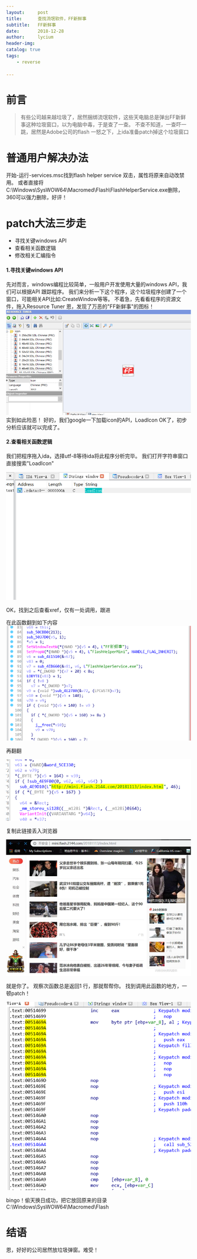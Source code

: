 ```yaml
---
layout:     post
title:      查找流氓软件，FF新鲜事
subtitle:   FF新鲜事
date:       2018-12-28
author:     lycium
header-img: 
catalog: true
tags:
    - reverse
    
---
```


# 前言

> 有些公司越来越垃圾了，居然捆绑流氓软件，这些天电脑总是弹出FF新鲜事这种垃圾窗口，以为电脑中毒，于是查了一查。
> 不查不知道，一查吓一跳，居然是Adobe公司的flash
> 一怒之下，上ida准备patch掉这个垃圾窗口

# 普通用户解决办法
开始-运行-services.msc找到flash helper service 双击，属性将原来自动改禁用。
或者直接将C:\Windows\SysWOW64\Macromed\Flash\FlashHelperService.exe删除，360可以强力删除，好评！


# patch大法三步走

- 寻找关键windows API
- 查看相关函数逻辑
- 修改相关汇编指令

#### 1.寻找关键windows API

先对而言，windows编程比较简单，一般用户开发使用大量的windows API，我们可以根据API 跟踪程序。
我们来分析一下这个程序，这个垃圾程序创建了一个窗口，可能相关API比如:CreateWindow等等。
不着急，先看看程序的资源文件，拖入Resource Tuner
恩，发现了万恶的"FF新鲜事"的图标！
![](https://github.com/breakingdevil/breakingdevil.github.io/raw/master/img/2018-12-28/4.png)
实到如此险恶！
好的，我们google一下加载icon的API，LoadIcon
OK了，初步分析应该就可以完成了。


#### 2.查看相关函数逻辑

我们把程序拖入ida，选择utf-8等待ida将此程序分析完毕。
我们打开字符串窗口直接搜索"LoadIcon"

![](https://github.com/breakingdevil/breakingdevil.github.io/raw/master/img/2018-12-28/1.png)

OK，找到之后查看xref，仅有一处调用，跟进

在此函数翻到如下内容
![](https://github.com/breakingdevil/breakingdevil.github.io/raw/master/img/2018-12-28/2.png)


再翻翻

![](https://github.com/breakingdevil/breakingdevil.github.io/raw/master/img/2018-12-28/6.png)

复制此链接丢入浏览器

![](https://github.com/breakingdevil/breakingdevil.github.io/raw/master/img/2018-12-28/5.jpg)

就是你了。
观察次函数总是返回1
行，那就帮帮你。
找到调用此函数的地方，一顿patch！

![](https://github.com/breakingdevil/breakingdevil.github.io/raw/master/img/2018-12-28/3.png)

bingo！偷天换日成功，把它放回原来的目录
C:\Windows\SysWOW64\Macromed\Flash

# 结语
恩，好好的公司居然放垃圾弹窗。难受！
